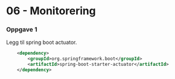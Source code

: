 # 06 - Monitorering

### Oppgave 1

Legg til spring boot actuator. 


```xml
    <dependency>
        <groupId>org.springframework.boot</groupId>
        <artifactId>spring-boot-starter-actuator</artifactId>
    </dependency>
```
